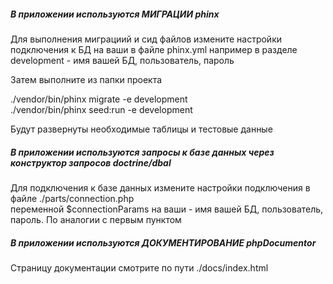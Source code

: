##### В приложении используются **МИГРАЦИИ** phinx

Для выполнения миграциий и сид файлов измените настройки
подключения к БД на ваши в файле phinx.yml 
например в разделе development - имя вашей БД, пользователь, пароль

Затем выполните из папки проекта

./vendor/bin/phinx migrate -e development \
./vendor/bin/phinx seed:run -e development

Будут развернуты необходимые таблицы и тестовые данные

##### В приложении используются запросы к базе данных через конструктор запросов doctrine/dbal
Для подключения к базе данных измените настройки подключения
в файле 
./parts/connection.php \
переменной $connectionParams 
на ваши - имя вашей БД, пользователь, пароль. По аналогии с первым пунктом


##### В приложении используются ДОКУМЕНТИРОВАНИЕ phpDocumentor

Страницу документации смотрите по пути
./docs/index.html
